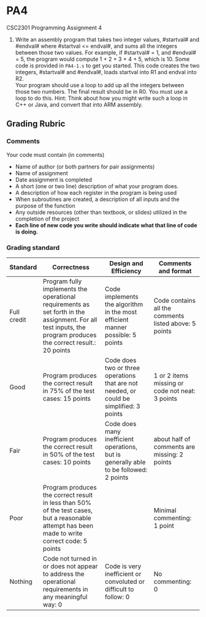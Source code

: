 # PA4
CSC2301 Programming Assignment 4

1. Write an assembly program that takes two integer values, #startval# and #endval# where #startval <= endval#, and sums all the
integers between those two values.  For example, if #startval# = 1, and #endval# = 5, the program would compute
1 + 2 + 3 + 4 + 5, which is 10.  Some code is provided in `PA4-1.s` to get you started.  This code creates the two integers, #startval# and #endval#, loads startval into R1 and endval into R2.  
Your program should use a loop to add up all the integers between those two numbers.  The final result should be in R0. You must use a
loop to do this.  Hint:  Think about how you might write such a loop in C++ or Java, and convert that into ARM assembly.  

## Grading Rubric

### Comments
Your code must contain (in comments)
 * Name of author (or both partners for pair assignments)
 * Name of assignment
 * Date assignment is completed
 * A short (one or two line) description of what your program does.
 * A description of how each register in the program is being used
 * When subroutines are created, a description of all inputs and the purpose of the function
 * Any outside resources (other than textbook, or slides) utilized in the completion of the project
 * __Each line of new code you write should indicate what that line of code is doing.__

### Grading standard

| Standard | Correctness | Design and Efficiency | Comments and format |
|----------|-------------|-----------------------|---------------------|
|Full credit|Program fully implements the operational requirements as set forth in the assignment.  For all test inputs, the program produces the correct result.: 20 points | Code implements the algorithm in the most efficient manner possible: 5 points | Code contains all the  comments listed above: 5 points |
| Good | Program produces the correct result in 75% of the test cases: 15 points | Code does two or three operations that are not needed, or could be simplified: 3 points | 1 or 2 items missing or code not neat: 3 points |
| Fair | Program produces the correct result in 50% of the test cases: 10 points | Code does many inefficient operations, but is generally able to be followed:  2 points | about half of comments are missing: 2 points |
| Poor | Program produces the correct result in less than 50% of the test cases, but a reasonable attempt has been made to write correct code: 5 points | | Minimal commenting: 1 point |
| Nothing | Code not turned in or does not appear to address the operational requirements in any meaningful way: 0 | Code is very inefficient or convoluted or difficult to follow: 0 | No commenting: 0 |
